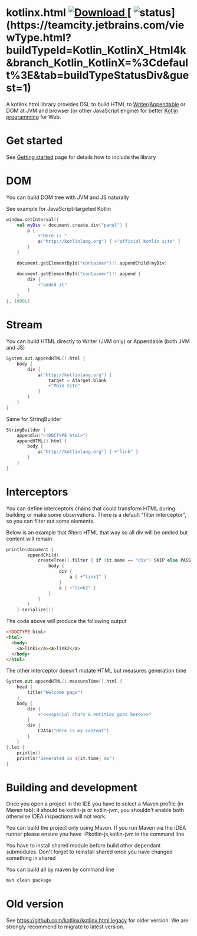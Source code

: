 # kotlinx.html [ ![Download](https://api.bintray.com/packages/kotlinx/kotlinx/kotlinx.html/images/download.svg) ](https://bintray.com/kotlinx/kotlinx/kotlinx.html/_latestVersion) [ ![status](http://teamcity.jetbrains.com/app/rest/builds/buildType:(id:Kotlin_KotlinX_Html4k)/statusIcon)](https://teamcity.jetbrains.com/viewType.html?buildTypeId=Kotlin_KotlinX_Html4k&branch_Kotlin_KotlinX=%3Cdefault%3E&tab=buildTypeStatusDiv&guest=1)

A kotlinx.html library provides DSL to build HTML to [Writer](http://docs.oracle.com/javase/8/docs/api/java/io/Writer.html)/[Appendable](http://docs.oracle.com/javase/8/docs/api/java/lang/Appendable.html) or DOM at JVM and browser (or other JavaScript engine) for 
better [Kotlin programming](http://kotlinlang.org) for Web. 

# Get started

See [Getting started](https://github.com/kotlinx/kotlinx.html/wiki/0.-Getting-started) page for details how to include the library

# DOM
You can build DOM tree with JVM and JS naturally

See example for JavaScript-targeted Kotlin

```kotlin
window.setInterval({
    val myDiv = document.create.div("panel") {
        p { 
            +"Here is "
            a("http://kotlinlang.org") { +"official Kotlin site" } 
        }
    }

    document.getElementById("container")!!.appendChild(myDiv)

    document.getElementById("container")!!.append {
        div {
            +"added it"
        }
    }
}, 1000L)
```

# Stream
You can build HTML directly to Writer (JVM only) or Appendable (both JVM and JS)

```kotlin
System.out.appendHTML().html {
	body {
		div {
			a("http://kotlinlang.org") {
				target = ATarget.blank
				+"Main site"
			}
		}
	}
}
```

Same for StringBuilder
```kotlin
StringBuilder {
    appendln("<!DOCTYPE html>")
    appendHTML().html {
        body {
            a("http://kotlinlang.org") { +"link" }
        }
    }
}
```

# Interceptors
You can define interceptors chains that could transform HTML during building or make some observations.
There is a default "filter interceptor", so you can filter out some elements. 

Below is an example that filters HTML that way so all div will be omited but content will remain

```kotlin
println(document {
		appendChild(
			createTree().filter { if (it.name == "div") SKIP else PASS  }.html {
				body {
					div {
						a { +"link1" }
					}
					a { +"link2" }
				}
			}
		)
	}.serialize())
```

The code above will produce the following output

```html
<!DOCTYPE html>
<html>
  <body>
    <a>link1</a><a>link2</a>
  </body>
</html>
```
The other interceptor doesn't mutate HTML but measures generation time

```kotlin
System.out.appendHTML().measureTime().html {
	head {
		title("Welcome page")
	}
	body {
		div {
			+"<<<special chars & entities goes here>>>"
		}
		div {
			CDATA("Here is my content")
		}
	}
}.let {
	println()
	println("Generated in ${it.time} ms")
}
```

# Building and development

Once you open a project in the IDE you have to select a Maven profile (in Maven tab): it should be kotlin-js or kotlin-jvm, you shouldn't enable both otherwise IDEA inspections will not work.

You can build the project only using Maven. If you run Maven via the IDEA runner please ensure you have -Pkotlin-js,kotlin-jvm in the command line

You have to install shared module before build other dependant submodules. Don't forget to reinstall shared once you have changed something in shared

You can build all by maven by command line

```bash
mvn clean package
```

# Old version

See https://github.com/kotlinx/kotlinx.html.legacy for older version. We are strongly recommend to migrate to latest version.
